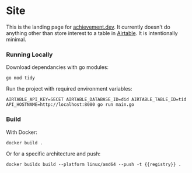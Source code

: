 # Site

This is the landing page for [achievement.dev](https://achievement.dev). It currently doesn't do anything other than store interest to a table in [Airtable](https://airtable.com).
It is intentionally minimal.

### Running Locally

Download dependancies with go modules:
```
go mod tidy
```

Run the project with required environment variables:
```
AIRTABLE_API_KEY=SECET AIRTABLE_DATABASE_ID=did AIRTABLE_TABLE_ID=tid API_HOSTNAME=http://localhost:8080 go run main.go
```

### Build


With Docker:
```
docker build .
```

Or for a specific architecture and push:
```
docker buildx build --platform linux/amd64 --push -t {{registry}} .
```